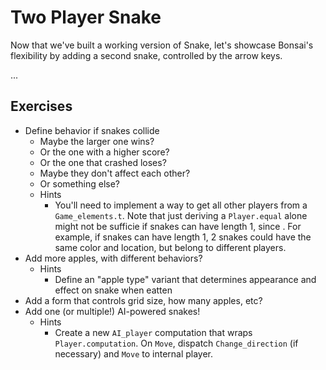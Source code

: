 # Two Player Snake

Now that we've built a working version of Snake, let's showcase Bonsai's flexibility by adding
a second snake, controlled by the arrow keys.

...

## Exercises

- Define behavior if snakes collide
  - Maybe the larger one wins?
  - Or the one with a higher score?
  - Or the one that crashed loses?
  - Maybe they don't affect each other?
  - Or something else?
  - Hints
    - You'll need to implement a way to get all other players from a `Game_elements.t`. Note that just deriving a `Player.equal` alone might not be sufficie if snakes can have length 1, since . For example, if snakes can have length 1, 2 snakes could have the same color and location, but belong to different players.
- Add more apples, with different behaviors?
  - Hints
    - Define an "apple type" variant that determines appearance and effect on snake when eatten
- Add a form that controls grid size, how many apples, etc?
- Add one (or multiple!) AI-powered snakes!
  - Hints
    - Create a new `AI_player` computation that wraps `Player.computation`. On `Move`, dispatch `Change_direction` (if necessary) and `Move` to internal player.
